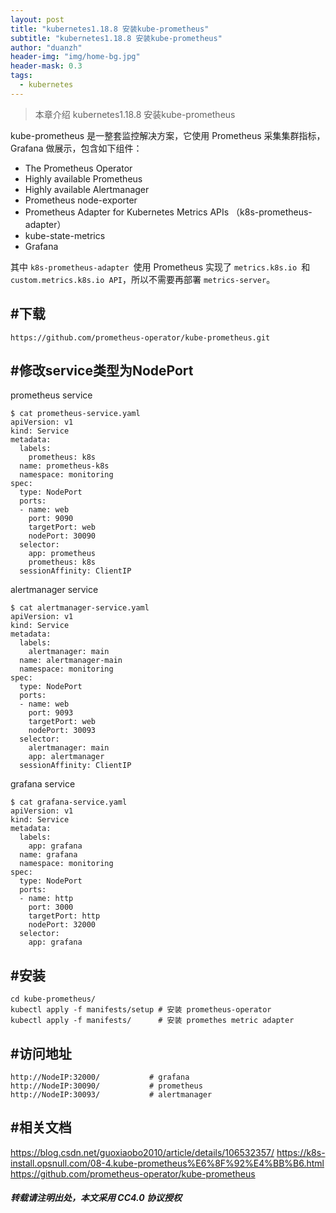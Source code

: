```yaml
---
layout: post
title: "kubernetes1.18.8 安装kube-prometheus"
subtitle: "kubernetes1.18.8 安装kube-prometheus"
author: "duanzh"
header-img: "img/home-bg.jpg"
header-mask: 0.3
tags:
  - kubernetes
---
```


>本章介绍 kubernetes1.18.8 安装kube-prometheus

kube-prometheus 是一整套监控解决方案，它使用 Prometheus 采集集群指标，Grafana 做展示，包含如下组件：

- The Prometheus Operator
- Highly available Prometheus
- Highly available Alertmanager
- Prometheus node-exporter
- Prometheus Adapter for Kubernetes Metrics APIs （k8s-prometheus-adapter）
- kube-state-metrics
- Grafana

其中 `k8s-prometheus-adapter `使用 Prometheus 实现了 `metrics.k8s.io `和 `custom.metrics.k8s.io API`，所以不需要再部署 `metrics-server`。 

## #下载
```
https://github.com/prometheus-operator/kube-prometheus.git
```


## #修改service类型为NodePort
prometheus service
```
$ cat prometheus-service.yaml
apiVersion: v1
kind: Service
metadata:
  labels:
    prometheus: k8s
  name: prometheus-k8s
  namespace: monitoring
spec:
  type: NodePort
  ports:
  - name: web
    port: 9090
    targetPort: web
    nodePort: 30090
  selector:
    app: prometheus
    prometheus: k8s
  sessionAffinity: ClientIP
```
alertmanager service
```
$ cat alertmanager-service.yaml 
apiVersion: v1
kind: Service
metadata:
  labels:
    alertmanager: main
  name: alertmanager-main
  namespace: monitoring
spec:
  type: NodePort
  ports:
  - name: web
    port: 9093
    targetPort: web
    nodePort: 30093
  selector:
    alertmanager: main
    app: alertmanager
  sessionAffinity: ClientIP
```
grafana service
```
$ cat grafana-service.yaml
apiVersion: v1
kind: Service
metadata:
  labels:
    app: grafana
  name: grafana
  namespace: monitoring
spec:
  type: NodePort
  ports:
  - name: http
    port: 3000
    targetPort: http
    nodePort: 32000
  selector:
    app: grafana
```

## #安装
```
cd kube-prometheus/
kubectl apply -f manifests/setup # 安装 prometheus-operator
kubectl apply -f manifests/      # 安装 promethes metric adapter
```

## #访问地址
```
http://NodeIP:32000/           # grafana
http://NodeIP:30090/           # prometheus
http://NodeIP:30093/           # alertmanager 
``` 


## #相关文档
https://blog.csdn.net/guoxiaobo2010/article/details/106532357/
https://k8s-install.opsnull.com/08-4.kube-prometheus%E6%8F%92%E4%BB%B6.html
https://github.com/prometheus-operator/kube-prometheus


##### 转载请注明出处，本文采用 CC4.0 协议授权

